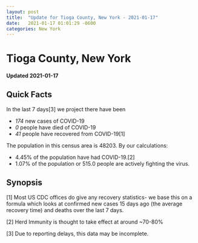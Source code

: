```yaml
---
layout: post
title:  "Update for Tioga County, New York - 2021-01-17"
date:   2021-01-17 01:01:29 -0600
categories: New York
---
```


# Tioga County, New York
#### Updated 2021-01-17

## Quick Facts

In the last 7 days[3] we project there have been
- *174* new cases of COVID-19
- *0* people have died of COVID-19
- *41* people have recovered from COVID-19[1]

The population in this census area is 48203. By our calculations:
- 4.45% of the population have had COVID-19.[2]
- 1.07% of the population or 515.0 people are actively fighting the virus.

## Synopsis




[1] Most US CDC offices do give any recovery statistics- we base this on a formula which looks at confirmed new cases
15 days ago (the average recovery time) and deaths over the last 7 days.

[2] Herd Immunity is thought to take effect at around ~70-80%

[3] Due to reporting delays, this data may be incomplete.
 
    